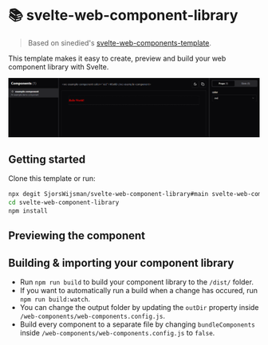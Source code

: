 # 📚 svelte-web-component-library

> Based on sinedied's [svelte-web-components-template](https://github.com/sinedied/svelte-web-components-template).

This template makes it easy to create, preview and build your web component library with Svelte.

![Banner preview](https://github.com/SjorsWijsman/svelte-web-component-library/blob/main/docs/swct-banner.PNG?raw=true)

## Getting started

Clone this template or run:

```bash
npx degit SjorsWijsman/svelte-web-component-library#main svelte-web-component-library
cd svelte-web-component-library
npm install
```

## Previewing the component

## Building & importing your component library

-   Run `npm run build` to build your component library to the `/dist/` folder.
-   If you want to automatically run a build when a change has occured, run `npm run build:watch`.
-   You can change the output folder by updating the `outDir` property inside `/web-components/web-components.config.js`.
-   Build every component to a separate file by changing `bundleComponents` inside `/web-components/web-components.config.js` to `false`.
